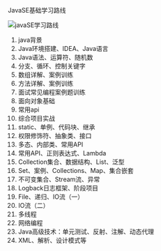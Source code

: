 JavaSE基础学习路线

![javaSE学习路线](/img/javaSE学习路线.png)

1. java背景
2. Java环境搭建、IDEA、Java语言
3. Java语法、运算符、随机数
4. 分支、循环、控制关键字
5. 数组详解、案例训练
6. 方法详解、案例训练
7. 面试常见编程案例题训练
8. 面向对象基础
9. 常用api
10. 综合项目实战
11. static、单例、代码块、继承
12. 权限修饰符、抽象类、接口
13. 多态、内部类、常用API
14. 常用API、正则表达式、Lambda
15. Collection集合、数据结构、List、泛型
16. Set、案例、Collections、Map、集合嵌套
17. 不可变集合、Stream流、异常
18. Logback日志框架、阶段项目
19. File、递归、IO流（一）
20. IO流（二）
21. 多线程
22. 网络编程
23. Java高级技术：单元测试、反射、注解、动态代理
24. XML、解析、设计模式等
